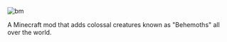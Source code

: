 ![bm](https://github.com/user-attachments/assets/e0bdd7c9-9976-4660-894f-65ba9fe3d916)

A Minecraft mod that adds colossal creatures known as "Behemoths" all over the world.
